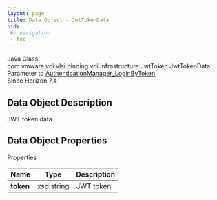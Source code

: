 ```yaml
---
layout: page
title: Data Object - JwtTokenData
hide:
 #- navigation
 - toc
---
```






Java Class
    com.vmware.vdi.vlsi.binding.vdi.infrastructure.JwtToken.JwtTokenData  
Parameter to
     [AuthenticationManager_LoginByToken](vdi.AuthenticationManager.md#loginByToken)  
Since 
    Horizon 7.4

## Data Object Description 

JWT token data. 

## Data Object Properties

Properties

Name |  Type |  Description   
---|---|---  
**token**|  xsd:string|  JWT token.   
  
  
  
  
  
  

